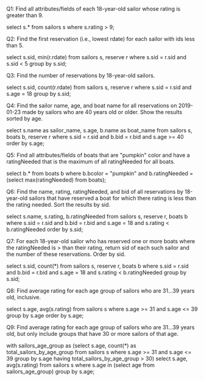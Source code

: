 Q1: Find all attributes/fields of each 18-year-old sailor whose rating is greater than 9.

select s.* from sailors s
where s.rating > 9;

Q2: Find the first reservation (i.e., lowest rdate) for each sailor with ids less than 5.

select s.sid, min(r.rdate) from sailors s, reserve r
where s.sid = r.sid
and 
s.sid < 5
group by s.sid;

Q3: Find the number of reservations by 18-year-old sailors.

select s.sid, count(r.rdate) from sailors s, reserve r
where s.sid = r.sid
and 
s.age = 18
group by s.sid;

Q4: Find the sailor name, age, and boat name for all reservations on 2019-01-23 made by sailors who are 40 years old or older. Show the results sorted by age.

select s.name as sailor_name, s.age, b.name as boat_name from sailors s, boats b, reserve r
where s.sid = r.sid
and
b.bid = r.bid
and
s.age >= 40
order by s.age;

Q5: Find all attributes/fields of boats that are "pumpkin" color and have a ratingNeeded that is the maximum of all ratingNeeded for all boats.

select b.* from boats b
where b.bcolor = "pumpkin"
and b.ratingNeeded = (select max(ratingNeeded) from boats);

Q6: Find the name, rating, ratingNeeded, and bid of all reservations by 18-year-old sailors that have reserved a boat for which there rating is less than the rating needed. Sort the results by sid.

select s.name, s.rating, b.ratingNeeded  from sailors s, reserve r, boats b
where s.sid = r.sid
and b.bid = r.bid
and
s.age = 18
and
s.rating < b.ratingNeeded
order by s.sid;

Q7: For each 18-year-old sailor who has reserved one or more boats where the ratingNeeded is > than their rating, return sid of each such sailor and the number of these reservations. Order by sid.

select s.sid, count(*)  from sailors s, reserve r, boats b
where s.sid = r.sid
and b.bid = r.bid
and
s.age = 18
and
s.rating < b.ratingNeeded
group by s.sid;

Q8: Find average rating for each age group of sailors who are 31...39 years old, inclusive.

select s.age, avg(s.rating) from sailors s
where s.age >= 31
and s.age <= 39
group by s.age
order by s.age;

Q9: Find average rating for each age group of sailors who are 31...39 years old, but only include groups that have 30 or more sailors of that age.

with sailors_age_group as (select s.age, count(*) as total_sailors_by_age_group from sailors s where s.age >= 31 and s.age <= 39 group by s.age having total_sailors_by_age_group > 30)
select s.age, avg(s.rating) from sailors s
where s.age in (select age from sailors_age_group)
group by s.age;
